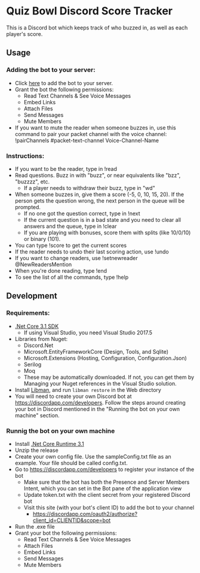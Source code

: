 ﻿# Quiz Bowl Discord Score Tracker
This is a Discord bot which keeps track of who buzzed in, as well as each player's score.

## Usage

### Adding the bot to your server:

- Click [here](https://discordapp.com/oauth2/authorize?client_id=469025702885326849&scope=bot) to add the bot to your server.
- Grant the bot the following permissions:
  - Read Text Channels & See Voice Messages
  - Embed Links
  - Attach Files
  - Send Messages
  - Mute Members
- If you want to mute the reader when someone buzzes in, use this command to pair your packet channel with the voice channel:
!pairChannels #packet-text-channel Voice-Channel-Name

### Instructions:
- If you want to be the reader, type in !read
- Read questions. Buzz in with "buzz", or near equivalents like "bzz", "buzzzz", etc.
  - If a player needs to withdraw their buzz, type in "wd"
- When someone buzzes in, give them a score (-5, 0, 10, 15, 20). If the person gets the question wrong, the next person in the queue will be prompted.
  - If no one got the question correct, type in !next
  - If the current question is in a bad state and you need to clear all answers and the queue, type in !clear
  - If you are playing with bonuses, score them with splits (like 10/0/10) or binary (101).
- You can type !score to get the current scores
- If the reader needs to undo their last scoring action, use !undo
- If you want to change readers, use !setnewreader @NewReadersMention
- When you're done reading, type !end
- To see the list of all the commands, type !help

## Development

### Requirements:
- [.Net Core 3.1 SDK](https://dotnet.microsoft.com/download/dotnet-core/3.1)
  - If using Visual Studio, you need Visual Studio 2017.5
- Libraries from Nuget:
  - Discord.Net
  - Microsoft.EntityFrameworkCore (Design, Tools, and Sqlite)
  - Microsoft.Extensions (Hosting, Configuration, Configuration.Json)
  - Serilog
  - Moq
  - These may be automatically downloaded. If not, you can get them by Managing your Nuget references in the Visual Studio solution.
- Install [Libman](https://docs.microsoft.com/en-us/aspnet/core/client-side/libman/libman-cli), and run `libman restore` in the Web directory
- You will need to create your own Discord bot at https://discordapp.com/developers. Follow the steps around creating your bot in Discord mentioned in the "Running the bot on your own machine" section.
    
### Runnig the bot on your own machine
- Install [.Net Core Runtime 3.1](https://dotnet.microsoft.com/download/dotnet-core/3.1)  
- Unzip the release
- Create your own config file. Use the sampleConfig.txt file as an example. Your file should be called config.txt.
- Go to https://discordapp.com/developers to register your instance of the bot
  - Make sure that the bot has both the Presence and Server Members Intent, which you can set in the Bot pane of the application view
  - Update token.txt with the client secret from your registered Discord bot
  - Visit this site (with your bot's client ID) to add the bot to your channel
    - https://discordapp.com/oauth2/authorize?client_id=CLIENTID&scope=bot
- Run the .exe file
- Grant your bot the following permissions:
  - Read Text Channels & See Voice Messages
  - Attach Files
  - Embed Links
  - Send Messages
  - Mute Members